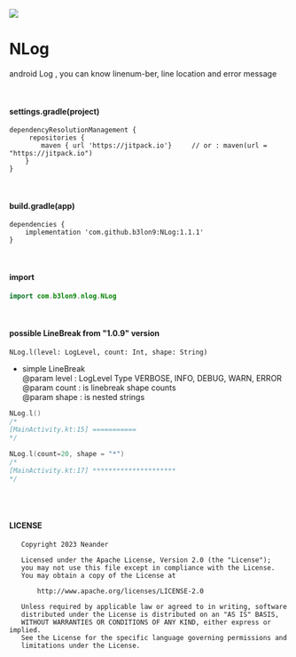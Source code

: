 [![](https://jitpack.io/v/b3lon9/NLog.svg)](https://jitpack.io/#b3lon9/NLog)

# NLog
android Log , you can know linenum-ber, line location and error message

<br/>

#### settings.gradle(project)
```Gradle
dependencyResolutionManagement {
     repositories {
        maven { url 'https://jitpack.io'}     // or : maven(url = "https://jitpack.io")
    } 
}
```

<br/>

#### build.gradle(app)
```Gradle
dependencies {
    implementation 'com.github.b3lon9:NLog:1.1.1'
}
```
<br />

#### import
```kotlin
import com.b3lon9.nlog.NLog
```

<br />

#### possible LineBreak from "1.0.9" version <br />
`NLog.l(level: LogLevel, count: Int, shape: String)`
- simple LineBreak     <br/>
@param level : LogLevel Type VERBOSE, INFO, DEBUG, WARN, ERROR     <br/>
@param count : is linebreak shape counts     <br/>
@param shape : is nested strings     <br/>
```kotlin
NLog.l()
/*
[MainActivity.kt:15] ===========
*/
```

```kotlin
NLog.l(count=20, shape = "*")
/*
[MainActivity.kt:17] *********************
*/
```

  

<br/>
<br/>

#### LICENSE

```text
   Copyright 2023 Neander

   Licensed under the Apache License, Version 2.0 (the "License");
   you may not use this file except in compliance with the License.
   You may obtain a copy of the License at

       http://www.apache.org/licenses/LICENSE-2.0

   Unless required by applicable law or agreed to in writing, software
   distributed under the License is distributed on an "AS IS" BASIS,
   WITHOUT WARRANTIES OR CONDITIONS OF ANY KIND, either express or implied.
   See the License for the specific language governing permissions and
   limitations under the License.
```
